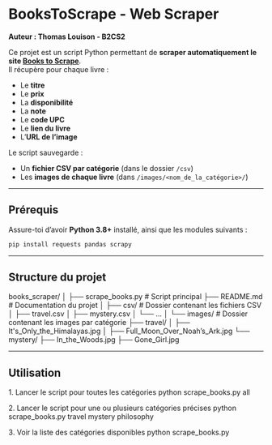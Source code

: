 #  BooksToScrape - Web Scraper  
**Auteur : Thomas Louison - B2CS2**

Ce projet est un script Python permettant de **scraper automatiquement le site [Books to Scrape](https://books.toscrape.com/)**.  
Il récupère pour chaque livre :
- Le **titre**
- Le **prix**
- La **disponibilité**
- La **note**
- Le **code UPC**
- Le **lien du livre**
- L’**URL de l’image**

Le script sauvegarde :
- Un **fichier CSV par catégorie** (dans le dossier `/csv`)
- Les **images de chaque livre** (dans `/images/<nom_de_la_catégorie>/`)

---

##  Prérequis

Assure-toi d’avoir **Python 3.8+** installé, ainsi que les modules suivants :

```bash
pip install requests pandas scrapy
```

---

## Structure du projet
books_scraper/
│
├── scrape_books.py        # Script principal
├── README.md              # Documentation du projet
│
├── csv/                   # Dossier contenant les fichiers CSV
│   ├── travel.csv
│   ├── mystery.csv
│   └── ...
│
└── images/                # Dossier contenant les images par catégorie
    ├── travel/
    │   ├── It's_Only_the_Himalayas.jpg
    │   ├── Full_Moon_Over_Noah’s_Ark.jpg
    └── mystery/
        ├── In_the_Woods.jpg
        ├── Gone_Girl.jpg


---

## Utilisation
1️. Lancer le script pour toutes les catégories
python scrape_books.py all

2️. Lancer le script pour une ou plusieurs catégories précises
python scrape_books.py travel mystery philosophy

3️. Voir la liste des catégories disponibles
python scrape_books.py
